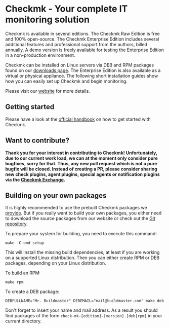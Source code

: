 # Checkmk - Your complete IT monitoring solution

Checkmk is available in several editions. The Checkmk Raw Edition is free and
100% open-source. The Checkmk Enterprise Edition includes several additional
features and professional support from the authors, billed annually. A demo
version is freely available for testing the Enterprise Edition in a
non-production environment.

Checkmk can be installed on Linux servers via DEB and RPM packages found on
our [downloads page](https://checkmk.com/download.php). The Enterprise
Edition is also available as a virtual or physical appliance. The following
short installation guides show how you can easily set up Checkmk and begin
monitoring.

Please visit our [website](https://checkmk.com/) for more
details.

## Getting started

Please have a look at the [official
handbook](https://checkmk.com/cms_intro.html) on how to get
started with Checkmk.

## Want to contribute?

**Thank you for your interest in contributing to Checkmk! Unfortunately, due to our current work
load, we can at the moment only consider pure bugfixes, sorry for that. Thus, any new pull request
which is not a pure bugfix will be closed. Instead of creating a PR, please consider sharing new
check plugins, agent plugins, special agents or notification plugins via the
[Checkmk Exchange](https://exchange.checkmk.com/).**

<!-- Nice! Have a look at our [contribution guidelines](CONTRIBUTING.md). -->

## Building on your own packages

It is highly recommended to use the prebuilt Checkmk packages we
[provide](https://checkmk.com/download.php). But if you really want to
build your own packages, you either need to download the source packages from
our website or check out the [Git
repository](https://github.com/tribe29/checkmk).

To prepare your system for building, you need to execute this command:

    make -C omd setup

This will install the missing build dependencies, at least if you are working on
a supported Linux distribution. Then you can either create RPM or DEB packages,
depending on your Linux distribution.

To build an RPM:

    make rpm

To create a DEB package:

    DEBFULLNAME="Mr. Buildmaster" DEBEMAIL="mail@buildmaster.com" make deb

Don't forget to insert your name and mail address. As a result you should find
packages of the form `check-mk-[edition]-[version].[deb|rpm]` in your current
directory.
